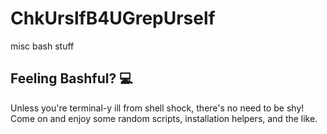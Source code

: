 # ChkUrslfB4UGrepUrself
misc bash stuff

## Feeling Bashful? 💻

Unless you're terminal-y ill from shell shock, there's no need to be shy! Come on and enjoy some random scripts, installation helpers, and the like.

